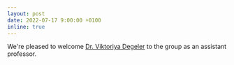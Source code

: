 ```yaml
---
layout: post
date: 2022-07-17 9:00:00 +0100
inline: true
---
```


We're pleased to welcome [Dr. Viktoriya Degeler](https://vdegeler.com) to the group as an assistant professor. 
